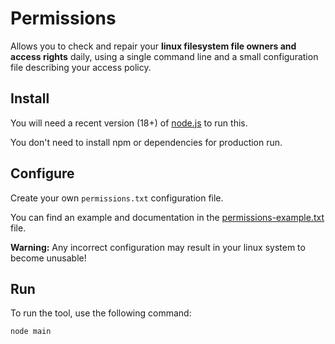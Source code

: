 # Permissions

Allows you to check and repair your **linux filesystem file owners and access rights** daily,
using a single command line and a small configuration file describing your access policy.

## Install

You will need a recent version (18+) of [node.js](https://nodejs.org) to run this.

You don't need to install npm or dependencies for production run.

## Configure

Create your own `permissions.txt` configuration file.

You can find an example and documentation in the [permissions-example.txt](permissions-example.txt) file.

**Warning:** Any incorrect configuration may result in your linux system to become unusable!

## Run

To run the tool, use the following command:

```bash
node main
```
